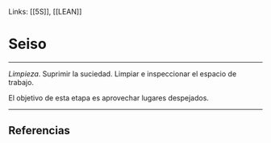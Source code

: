 Links: [[5S]], [[LEAN]]

# Seiso
---

*Limpieza*. Suprimir la suciedad. Limpiar e inspeccionar el espacio de trabajo.

El objetivo de esta etapa es aprovechar lugares despejados.

---

## Referencias